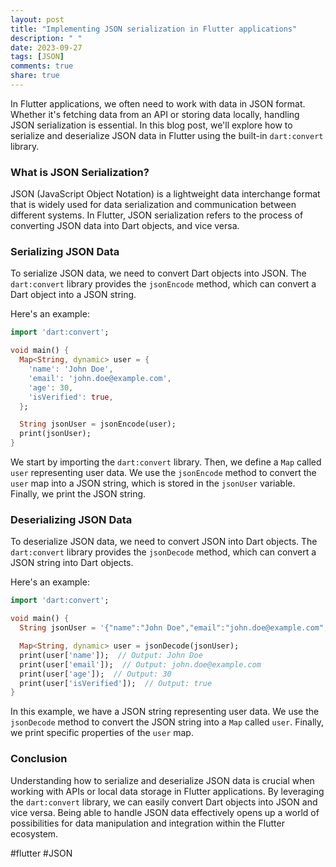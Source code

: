 ```yaml
---
layout: post
title: "Implementing JSON serialization in Flutter applications"
description: " "
date: 2023-09-27
tags: [JSON]
comments: true
share: true
---
```


In Flutter applications, we often need to work with data in JSON format. Whether it's fetching data from an API or storing data locally, handling JSON serialization is essential. In this blog post, we'll explore how to serialize and deserialize JSON data in Flutter using the built-in `dart:convert` library.

### What is JSON Serialization?

JSON (JavaScript Object Notation) is a lightweight data interchange format that is widely used for data serialization and communication between different systems. In Flutter, JSON serialization refers to the process of converting JSON data into Dart objects, and vice versa.

### Serializing JSON Data

To serialize JSON data, we need to convert Dart objects into JSON. The `dart:convert` library provides the `jsonEncode` method, which can convert a Dart object into a JSON string.

Here's an example:

```dart
import 'dart:convert';

void main() {
  Map<String, dynamic> user = {
    'name': 'John Doe',
    'email': 'john.doe@example.com',
    'age': 30,
    'isVerified': true,
  };

  String jsonUser = jsonEncode(user);
  print(jsonUser);
}
```
We start by importing the `dart:convert` library. Then, we define a `Map` called `user` representing user data. We use the `jsonEncode` method to convert the `user` map into a JSON string, which is stored in the `jsonUser` variable. Finally, we print the JSON string.

### Deserializing JSON Data

To deserialize JSON data, we need to convert JSON into Dart objects. The `dart:convert` library provides the `jsonDecode` method, which can convert a JSON string into Dart objects.

Here's an example:

```dart
import 'dart:convert';

void main() {
  String jsonUser = '{"name":"John Doe","email":"john.doe@example.com","age":30,"isVerified":true}';

  Map<String, dynamic> user = jsonDecode(jsonUser);
  print(user['name']);  // Output: John Doe
  print(user['email']);  // Output: john.doe@example.com
  print(user['age']);  // Output: 30
  print(user['isVerified']);  // Output: true
}
```

In this example, we have a JSON string representing user data. We use the `jsonDecode` method to convert the JSON string into a `Map` called `user`. Finally, we print specific properties of the `user` map.

### Conclusion

Understanding how to serialize and deserialize JSON data is crucial when working with APIs or local data storage in Flutter applications. By leveraging the `dart:convert` library, we can easily convert Dart objects into JSON and vice versa. Being able to handle JSON data effectively opens up a world of possibilities for data manipulation and integration within the Flutter ecosystem.

#flutter #JSON